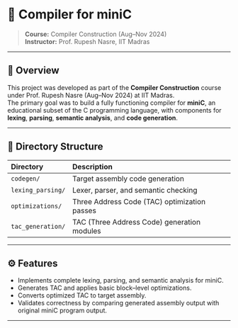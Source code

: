 # 🧩 Compiler for miniC

> **Course:** Compiler Construction (Aug–Nov 2024)  
> **Instructor:** Prof. Rupesh Nasre, IIT Madras  

---

## 🧠 Overview

This project was developed as part of the **Compiler Construction** course under Prof. Rupesh Nasre (Aug–Nov 2024) at IIT Madras.  
The primary goal was to build a fully functioning compiler for **miniC**, an educational subset of the C programming language, with components for **lexing**, **parsing**, **semantic analysis**, and **code generation**.

---

## 📂 Directory Structure

| Directory | Description |
|:--|:--|
| `codegen/` | Target assembly code generation |
| `lexing_parsing/` | Lexer, parser, and semantic checking |
| `optimizations/` | Three Address Code (TAC) optimization passes |
| `tac_generation/` | TAC (Three Address Code) generation modules |

---

## ⚙️ Features

- Implements complete lexing, parsing, and semantic analysis for miniC.  
- Generates TAC and applies basic block–level optimizations.  
- Converts optimized TAC to target assembly.  
- Validates correctness by comparing generated assembly output with original miniC program output.

---

